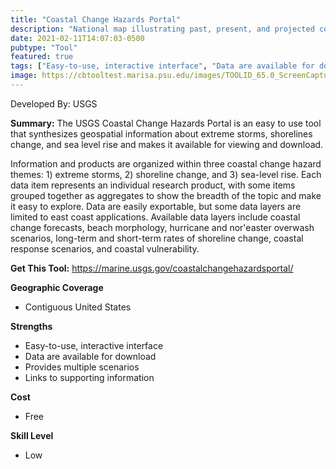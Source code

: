 ```yaml
---
title: "Coastal Change Hazards Portal"
description: "National map illustrating past, present, and projected coastal conditions"
date: 2021-02-11T14:07:03-0500
pubtype: "Tool"
featured: true
tags: ["Easy-to-use, interactive interface", "Data are available for download", "Provides multiple scenarios", "Links to supporting information"]
image: https://cbtooltest.marisa.psu.edu/images/TOOLID_65.0_ScreenCapture-1.png
---
```

Developed By: USGS

**Summary:** The USGS Coastal Change Hazards Portal is an easy to use tool that synthesizes geospatial information about extreme storms, shorelines change, and sea level rise and makes it available for viewing and download. 

Information and products are organized within three coastal change hazard themes: 1) extreme storms, 2) shoreline change, and 3) sea-level rise. Each data item represents an individual research product, with some items grouped together as aggregates to show the breadth of the topic and make it easy to explore. Data are easily exportable, but some data layers are limited to east coast applications. Available data layers include coastal change forecasts, beach morphology, hurricane and nor'easter overwash scenarios, long-term and short-term rates of shoreline change, coastal response scenarios, and coastal vulnerability.

__**Get This Tool:**__ https://marine.usgs.gov/coastalchangehazardsportal/

__**Geographic Coverage**__
- Contiguous United States

__**Strengths**__
-  Easy-to-use, interactive interface
-   Data are available for download
-   Provides multiple scenarios
-   Links to supporting information

__**Cost**__
- Free

__**Skill Level**__
- Low
